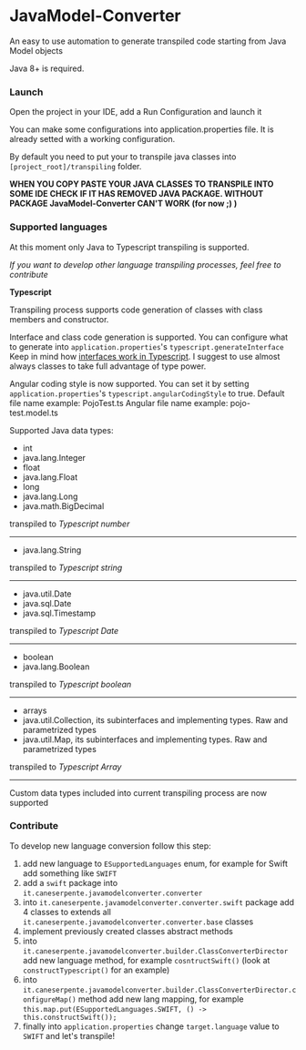 # JavaModel-Converter

An easy to use automation to generate transpiled code starting from Java Model objects

Java 8+ is required.

### Launch

Open the project in your IDE, add a Run Configuration and launch it

You can make some configurations into application.properties file. It is already setted with a working configuration.

By default you need to put your to transpile java classes into `[project_root]/transpiling` folder.

**WHEN YOU COPY PASTE YOUR JAVA CLASSES TO TRANSPILE INTO SOME IDE CHECK IF IT HAS REMOVED JAVA PACKAGE. WITHOUT PACKAGE JavaModel-Converter CAN'T WORK (for now ;) )**

### Supported languages

At this moment only Java to Typescript transpiling is supported.

*If you want to develop other language transpiling processes, feel free to contribute*


**Typescript**

Transpiling process supports code generation of classes with class members and constructor.

Interface and class code generation is supported. You can configure what to generate into `application.properties`'s `typescript.generateInterface`
Keep in mind how [interfaces work in Typescript](https://www.typescriptlang.org/docs/handbook/interfaces.html).
I suggest to use almost always classes to take full advantage of type power.

Angular coding style is now supported. You can set it by setting `application.properties`'s `typescript.angularCodingStyle` to true.
Default file name example: PojoTest.ts
Angular file name example: pojo-test.model.ts


Supported Java data types:

- int
- java.lang.Integer
- float
- java.lang.Float
- long
- java.lang.Long
- java.math.BigDecimal

transpiled to *Typescript number*

----------------------

- java.lang.String

transpiled to *Typescript string*

----------------------

- java.util.Date
- java.sql.Date
- java.sql.Timestamp

transpiled to *Typescript Date*

----------------------

- boolean
- java.lang.Boolean

transpiled to *Typescript boolean*

----------------------

- arrays
- java.util.Collection, its subinterfaces and implementing types. Raw and parametrized types
- java.util.Map, its subinterfaces and implementing types. Raw and parametrized types

transpiled to *Typescript Array*

---------------------

Custom data types included into current transpiling process are now supported


### Contribute

To develop new language conversion follow this step:

1. add new language to `ESupportedLanguages` enum, for example for Swift add something like `SWIFT`
2. add a `swift` package into `it.caneserpente.javamodelconverter.converter`
3. into `it.caneserpente.javamodelconverter.converter.swift` package add 4 classes to extends all `it.caneserpente.javamodelconverter.converter.base` classes
4. implement previously created classes abstract methods
5. into `it.caneserpente.javamodelconverter.builder.ClassConverterDirector` add new language method, for example `cosntructSwift()` (look at `constructTypescript()` for an example)
6. into `it.caneserpente.javamodelconverter.builder.ClassConverterDirector.configureMap()` method add new lang mapping, for example `this.map.put(ESupportedLanguages.SWIFT, () -> this.constructSwift());`
7. finally into `application.properties` change `target.language` value to `SWIFT` and let's transpile!
